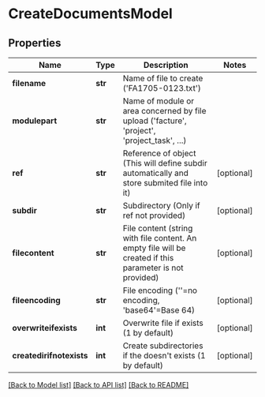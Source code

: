 # CreateDocumentsModel

## Properties
Name | Type | Description | Notes
------------ | ------------- | ------------- | -------------
**filename** | **str** | Name of file to create (&#x27;FA1705-0123.txt&#x27;) | 
**modulepart** | **str** | Name of module or area concerned by file upload (&#x27;facture&#x27;, &#x27;project&#x27;, &#x27;project_task&#x27;, ...) | 
**ref** | **str** | Reference of object (This will define subdir automatically and store submited file into it) | [optional] 
**subdir** | **str** | Subdirectory (Only if ref not provided) | [optional] 
**filecontent** | **str** | File content (string with file content. An empty file will be created if this parameter is not provided) | [optional] 
**fileencoding** | **str** | File encoding (&#x27;&#x27;&#x3D;no encoding, &#x27;base64&#x27;&#x3D;Base 64) | [optional] 
**overwriteifexists** | **int** | Overwrite file if exists (1 by default) | [optional] 
**createdirifnotexists** | **int** | Create subdirectories if the doesn&#x27;t exists (1 by default) | [optional] 

[[Back to Model list]](../README.md#documentation-for-models) [[Back to API list]](../README.md#documentation-for-api-endpoints) [[Back to README]](../README.md)

